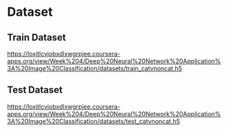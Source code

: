 # Dataset

## Train Dataset
https://loxjtlcvjobxdlxwgrpjee.coursera-apps.org/view/Week%204/Deep%20Neural%20Network%20Application%3A%20Image%20Classification/datasets/train_catvnoncat.h5
## Test Dataset
https://loxjtlcvjobxdlxwgrpjee.coursera-apps.org/view/Week%204/Deep%20Neural%20Network%20Application%3A%20Image%20Classification/datasets/test_catvnoncat.h5
